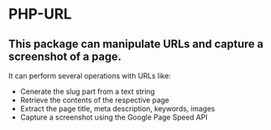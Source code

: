 # PHP-URL
## This package can manipulate URLs and capture a screenshot of a page.

It can perform several operations with URLs like:

- Cenerate the slug part from a text string
- Retrieve the contents of the respective page
- Extract the page title, meta description, keywords, images
- Capture a screenshot using the Google Page Speed API
